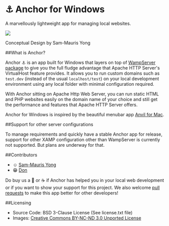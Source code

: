 # :anchor: Anchor for Windows

A marvellously lightweight app for managing local websites.

![](http://i.imgur.com/b3q6M.png)

Conceptual Design by Sam-Mauris Yong

##What is Anchor?

Anchor :anchor: is an app built for Windows that layers on top of [WampServer package]() to give you the full fludge advantage that Apache HTTP Server's VirtualHost feature provides. It allows you to run custom domains such as `test.dev` (instead of the usual `localhost/test`) on your local development environment using any local folder with minimal configuration required.

With Anchor sitting on Apache Http Web Server, you can run static HTML and PHP websites easily on the domain name of your choice and still get the performance and features that Apache HTTP Server offers. 

Anchor for Windows is inspired by the beautiful menubar app [Anvil for Mac](http://anvilformac.com/).

##Support for other server configurations

To manage requirements and quickly have a stable Anchor app for release, support for other XAMP configuration other than WampServer is currently not supported. But plans are underway for that. 

##Contributors

- :relaxed: [Sam-Mauris Yong](https://github.com/thephpdeveloper)
- :grin: [Don](https://github.com/donkun)

Do buy us a :beer: or :coffee: if Anchor has helped you in your local web development or if you want to show your support for this project. We also welcome [pull requests](https://github.com/thephpdeveloper/anchor-app/pull/new/master) to make this app better for other developers!

##Licensing

- Source Code: BSD 3-Clause License (See license.txt file)
- Images: [Creative Commons BY-NC-ND 3.0 Unported License](http://creativecommons.org/licenses/by-nc-nd/3.0/deed.en_US)